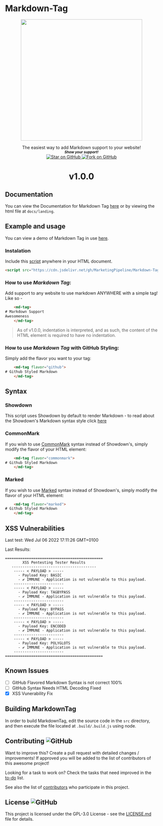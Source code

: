 # Markdown-Tag

 
<p align="center">
  <img height="400" src="https://imgur.com/oQgTNF3.png" />
</p>
                                                                     


<p align="center">
	The easiest way to add Markdown support to your website!
  	<br/>
	<small> <b><i>Show your support!</i></b> </small>
	<br/>
	<a href="https://github.com/MarketingPipeline/Markdown-Tag">
		<img title="Star on GitHub" src="https://img.shields.io/github/stars/MarketingPipeline/Markdown-Tag.svg?style=social&label=Star">
	</a>
	<a href="https://github.com/MarketingPipeline/Markdown-Tag/fork">
		<img title="Fork on GitHub" src="https://img.shields.io/github/forks/MarketingPipeline/Markdown-Tag.svg?style=social&label=Fork">
	</a>
</p>  

<h1 align="center">v1.0.0</h1>

## Documentation
You can view the Documentation for Markdown Tag [here](https://marketingpipeline.github.io/Markdown-Tag/1.0.0/docs/landing) or by viewing the html file at `docs/landing`.
## Example and usage
You can view a demo of Markdown Tag in use [here](https://marketingpipeline.github.io/Markdown-Tag).


### Instalation
Include this [script](https://github.com/MarketingPipeline/Markdown-Tag/blob/main/markdown-tag-wc.js) anywhere in your HTML document.

```html    
<script src="https://cdn.jsdelivr.net/gh/MarketingPipeline/Markdown-Tag/markdown-tag-wc.js"></script>
```
### How to use <b><i>Markdown Tag</b></i>:  
Add support to any website to use markdown ANYWHERE with a simple tag! Like so -

```html
    <md-tag>
# Markdown Support
Awesomeness
	</md-tag>
```

> As of v1.0.0, indentation is interpreted, and as such, the content of the HTML element is required to have no indentation.

### How to use <b><i>Markdown Tag</b></i> with <b>GitHub Styling</b>:

Simply add the flavor you want to your tag:
```html
    <md-tag flavor="github">
# Github Styled Markdown
	</md-tag>
```


## Syntax

### Showdown
This script uses Showdown by default to render Markdown - to read about the Showdown's Markdown syntax style click [here](https://github.com/showdownjs/showdown/wiki/Showdown's-Markdown-syntax)

### CommonMark
If you wish to use [CommonMark](https://spec.commonmark.org/current/) syntax instead of Showdown's, simply modify the flavor of your HTML element:
```html
    <md-tag flavor="commonmark">
# Github Styled Markdown
	</md-tag>
```

### Marked
If you wish to use [Marked](https://marked.js.org/) syntax instead of Showdown's, simply modify the flavor of your HTML element:
```html
    <md-tag flavor="marked">
# Github Styled Markdown
	</md-tag>
```

## XSS Vulnerabilities
Last test: Wed Jul 06 2022 17:11:26 GMT+0100

Last Results:
```
=============================================
        XSS Pentesting Tester Results        
   ---------------------------------------
	----- < PAYLOAD > -----
	  - Payload Key: BASIC
	  - ✔ IMMUNE - Application is not vulnerable to this payload.
	-----------------------
	----- < PAYLOAD > -----
	  - Payload Key: TAGBYPASS
	  - ✔ IMMUNE - Application is not vulnerable to this payload.
	-----------------------
	----- < PAYLOAD > -----
	  - Payload Key: BYPASS
	  - ✔ IMMUNE - Application is not vulnerable to this payload.
	-----------------------
	----- < PAYLOAD > -----
	  - Payload Key: ENCODED
	  - ✔ IMMUNE - Application is not vulnerable to this payload.
	-----------------------
	----- < PAYLOAD > -----
	  - Payload Key: POLYGLOTS
	  - ✔ IMMUNE - Application is not vulnerable to this payload.
	-----------------------
=============================================
```
             
          
## Known Issues 

- [ ] GitHub Flavored Markdown Syntax is not correct 100%
- [ ] GitHub Syntax Needs HTML Decoding Fixed 
- [X] XSS Vunerability Fix

## Building MarkdownTag
In order to build MarkdownTag, edit the source code in the `src` directory, and then execute the file located at `.build/.build.js` using node.

## Contributing ![GitHub](https://img.shields.io/github/contributors/MarketingPipeline/Markdown-Tag)

Want to improve this? Create a pull request with detailed changes / improvements! If approved you will be added to the list of contributors of this awesome project!


Looking for a task to work on? Check the tasks that need improved in the [to-do](https://github.com/MarketingPipeline/Markdown-Tag/blob/main/to-do.md) list.


See also the list of
[contributors](https://github.com/MarketingPipeline/Markdown-Tag/graphs/contributors) who
participate in this project.

## License ![GitHub](https://img.shields.io/github/license/MarketingPipeline/markdown-tag)

This project is licensed under the GPL-3.0 License - see the
[LICENSE.md](https://github.com/MarketingPipeline/Markdown-Tag/blob/main/LICENSE) file for
details.
